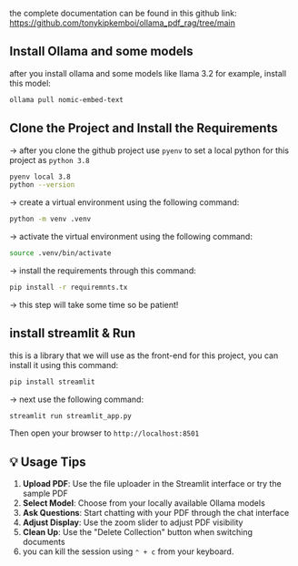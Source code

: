 
the complete documentation can be found in this github link: 
https://github.com/tonykipkemboi/ollama_pdf_rag/tree/main

## Install Ollama and some models

after you install ollama and some models like llama 3.2 for example, install this model: 

```sh
ollama pull nomic-embed-text
```

## Clone the Project and Install the Requirements

→ after you clone the github project use `pyenv` to set a local python for this project as `python 3.8` 

```zsh
pyenv local 3.8
python --version
```

→ create a virtual environment using the following command: 

```zsh
python -m venv .venv
```

→ activate the virtual environment using the following command: 

```zsh
source .venv/bin/activate
```

→ install the requirements through this command: 

```zsh
pip install -r requiremnts.tx
```

→ this step will take some time so be patient! 

## install streamlit & Run 

this is a library that we will use as the front-end for this project, you can install it using this command: 

```zsh
pip install streamlit
```

→ next use the following command: 

```zsh
streamlit run streamlit_app.py
```

Then open your browser to `http://localhost:8501`

## 💡 Usage Tips

1. **Upload PDF**: Use the file uploader in the Streamlit interface or try the sample PDF
2. **Select Model**: Choose from your locally available Ollama models
3. **Ask Questions**: Start chatting with your PDF through the chat interface
4. **Adjust Display**: Use the zoom slider to adjust PDF visibility
5. **Clean Up**: Use the "Delete Collection" button when switching documents
6. you can kill the session using `⌃ + c` from your keyboard. 




